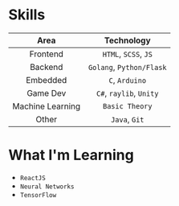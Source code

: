 # Skills

| Area          | Technology   |
| :-----------: | :----------: |
| Frontend | `HTML`, `SCSS`, `JS` |
| Backend | `Golang`, `Python/Flask` |
| Embedded | `C`, `Arduino` |
| Game Dev | `C#`, `raylib`, `Unity` |
| Machine Learning | `Basic Theory` |
| Other | `Java`, `Git` |

# What I'm Learning
* `ReactJS`
* `Neural Networks`
* `TensorFlow`

